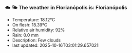 ### ☁️ 🌤️  The weather in Florianópolis is: Florianópolis

- Temperature: 18.12°C
- On flesh: 18.39°C
- Relative air humidity: 92%
- Rain: 0.0 mm
- Description: Few clouds
- last updated: 2025-10-16T03:01:29.657021
